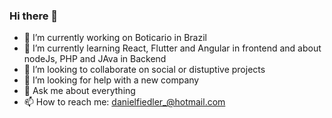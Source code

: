 ### Hi there 👋

<!--
**dfiedlerx/dfiedlerx** is a ✨ _special_ ✨ repository because its `README.md` (this file) appears on your GitHub profile.

Here are some ideas to get you started:

- 🔭 I’m currently working on Boticario in Brazil
- 🌱 I’m currently learning React, Flutter and Angular
- 👯 I’m looking to collaborate on ...
- 🤔 I’m looking for help with ...
- 💬 Ask me about ...
- 📫 How to reach me: ...
- 😄 Pronouns: ...
- ⚡ Fun fact: ...
-->

- 🔭 I’m currently working on Boticario in Brazil
- 🌱 I’m currently learning React, Flutter and Angular in frontend and about nodeJs, PHP and JAva in Backend
- 👯 I’m looking to collaborate on social or distuptive projects
- 🤔 I’m looking for help with a new company
- 💬 Ask me about everything
- 📫 How to reach me: danielfiedler_@hotmail.com
